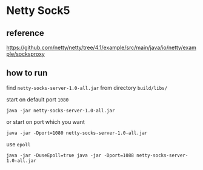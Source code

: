 # Netty Sock5

## reference

https://github.com/netty/netty/tree/4.1/example/src/main/java/io/netty/example/socksproxy

## how to run

find `netty-socks-server-1.0-all.jar` from directory `build/libs/`

start on default port `1080`

```shell
java -jar netty-socks-server-1.0-all.jar
```

or start on port which you want

```shell
java -jar -Dport=1080 netty-socks-server-1.0-all.jar

```

use `epoll`

```shell
java -jar -DuseEpoll=true java -jar -Dport=1088 netty-socks-server-1.0-all.jar

```

